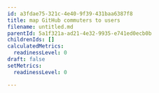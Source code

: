 ```yaml
---
id: a3fdae75-321c-4e40-9f39-431baa6387f8
title: map GitHub commuters to users
filename: untitled.md
parentId: 5a1f321a-ad21-4e32-9935-e741ed0ecb0b
childrenIds: []
calculatedMetrics:
  readinessLevel: 0
draft: false
setMetrics:
  readinessLevel: 0

---
```

